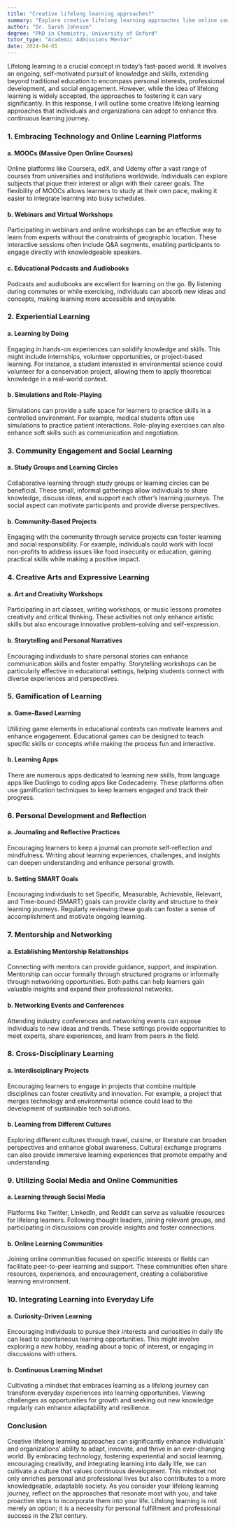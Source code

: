 ```yaml
---
title: "Creative lifelong learning approaches?"
summary: "Explore creative lifelong learning approaches like online courses, personal projects, and community engagement to enhance knowledge and skills continuously."
author: "Dr. Sarah Johnson"
degree: "PhD in Chemistry, University of Oxford"
tutor_type: "Academic Admissions Mentor"
date: 2024-04-01
---
```


Lifelong learning is a crucial concept in today’s fast-paced world. It involves an ongoing, self-motivated pursuit of knowledge and skills, extending beyond traditional education to encompass personal interests, professional development, and social engagement. However, while the idea of lifelong learning is widely accepted, the approaches to fostering it can vary significantly. In this response, I will outline some creative lifelong learning approaches that individuals and organizations can adopt to enhance this continuous learning journey.

### 1. Embracing Technology and Online Learning Platforms

#### a. MOOCs (Massive Open Online Courses)
Online platforms like Coursera, edX, and Udemy offer a vast range of courses from universities and institutions worldwide. Individuals can explore subjects that pique their interest or align with their career goals. The flexibility of MOOCs allows learners to study at their own pace, making it easier to integrate learning into busy schedules.

#### b. Webinars and Virtual Workshops
Participating in webinars and online workshops can be an effective way to learn from experts without the constraints of geographic location. These interactive sessions often include Q&A segments, enabling participants to engage directly with knowledgeable speakers.

#### c. Educational Podcasts and Audiobooks
Podcasts and audiobooks are excellent for learning on the go. By listening during commutes or while exercising, individuals can absorb new ideas and concepts, making learning more accessible and enjoyable.

### 2. Experiential Learning

#### a. Learning by Doing
Engaging in hands-on experiences can solidify knowledge and skills. This might include internships, volunteer opportunities, or project-based learning. For instance, a student interested in environmental science could volunteer for a conservation project, allowing them to apply theoretical knowledge in a real-world context.

#### b. Simulations and Role-Playing
Simulations can provide a safe space for learners to practice skills in a controlled environment. For example, medical students often use simulations to practice patient interactions. Role-playing exercises can also enhance soft skills such as communication and negotiation.

### 3. Community Engagement and Social Learning

#### a. Study Groups and Learning Circles
Collaborative learning through study groups or learning circles can be beneficial. These small, informal gatherings allow individuals to share knowledge, discuss ideas, and support each other’s learning journeys. The social aspect can motivate participants and provide diverse perspectives.

#### b. Community-Based Projects
Engaging with the community through service projects can foster learning and social responsibility. For example, individuals could work with local non-profits to address issues like food insecurity or education, gaining practical skills while making a positive impact.

### 4. Creative Arts and Expressive Learning

#### a. Art and Creativity Workshops
Participating in art classes, writing workshops, or music lessons promotes creativity and critical thinking. These activities not only enhance artistic skills but also encourage innovative problem-solving and self-expression.

#### b. Storytelling and Personal Narratives
Encouraging individuals to share personal stories can enhance communication skills and foster empathy. Storytelling workshops can be particularly effective in educational settings, helping students connect with diverse experiences and perspectives.

### 5. Gamification of Learning

#### a. Game-Based Learning
Utilizing game elements in educational contexts can motivate learners and enhance engagement. Educational games can be designed to teach specific skills or concepts while making the process fun and interactive.

#### b. Learning Apps
There are numerous apps dedicated to learning new skills, from language apps like Duolingo to coding apps like Codecademy. These platforms often use gamification techniques to keep learners engaged and track their progress.

### 6. Personal Development and Reflection

#### a. Journaling and Reflective Practices
Encouraging learners to keep a journal can promote self-reflection and mindfulness. Writing about learning experiences, challenges, and insights can deepen understanding and enhance personal growth.

#### b. Setting SMART Goals
Encouraging individuals to set Specific, Measurable, Achievable, Relevant, and Time-bound (SMART) goals can provide clarity and structure to their learning journeys. Regularly reviewing these goals can foster a sense of accomplishment and motivate ongoing learning.

### 7. Mentorship and Networking

#### a. Establishing Mentorship Relationships
Connecting with mentors can provide guidance, support, and inspiration. Mentorship can occur formally through structured programs or informally through networking opportunities. Both paths can help learners gain valuable insights and expand their professional networks.

#### b. Networking Events and Conferences
Attending industry conferences and networking events can expose individuals to new ideas and trends. These settings provide opportunities to meet experts, share experiences, and learn from peers in the field.

### 8. Cross-Disciplinary Learning

#### a. Interdisciplinary Projects
Encouraging learners to engage in projects that combine multiple disciplines can foster creativity and innovation. For example, a project that merges technology and environmental science could lead to the development of sustainable tech solutions.

#### b. Learning from Different Cultures
Exploring different cultures through travel, cuisine, or literature can broaden perspectives and enhance global awareness. Cultural exchange programs can also provide immersive learning experiences that promote empathy and understanding.

### 9. Utilizing Social Media and Online Communities

#### a. Learning through Social Media
Platforms like Twitter, LinkedIn, and Reddit can serve as valuable resources for lifelong learners. Following thought leaders, joining relevant groups, and participating in discussions can provide insights and foster connections.

#### b. Online Learning Communities
Joining online communities focused on specific interests or fields can facilitate peer-to-peer learning and support. These communities often share resources, experiences, and encouragement, creating a collaborative learning environment.

### 10. Integrating Learning into Everyday Life

#### a. Curiosity-Driven Learning
Encouraging individuals to pursue their interests and curiosities in daily life can lead to spontaneous learning opportunities. This might involve exploring a new hobby, reading about a topic of interest, or engaging in discussions with others.

#### b. Continuous Learning Mindset
Cultivating a mindset that embraces learning as a lifelong journey can transform everyday experiences into learning opportunities. Viewing challenges as opportunities for growth and seeking out new knowledge regularly can enhance adaptability and resilience.

### Conclusion

Creative lifelong learning approaches can significantly enhance individuals’ and organizations’ ability to adapt, innovate, and thrive in an ever-changing world. By embracing technology, fostering experiential and social learning, encouraging creativity, and integrating learning into daily life, we can cultivate a culture that values continuous development. This mindset not only enriches personal and professional lives but also contributes to a more knowledgeable, adaptable society. As you consider your lifelong learning journey, reflect on the approaches that resonate most with you, and take proactive steps to incorporate them into your life. Lifelong learning is not merely an option; it is a necessity for personal fulfillment and professional success in the 21st century.
    